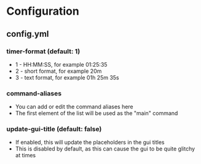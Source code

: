 # Configuration

## config.yml

### timer-format (default: 1)

* 1 - HH:MM:SS, for example 01:25:35
* 2 - short format, for example 20m
* 3 - text format, for example 01h 25m 35s

### command-aliases

* You can add or edit the command aliases here
* The first element of the list will be used as the "main" command

### update-gui-title (default: false)

* If enabled, this will update the placeholders in the gui titles
* This is disabled by default, as this can cause the gui to be quite glitchy at times